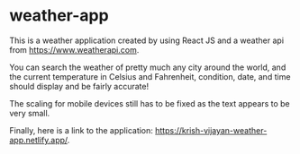 # weather-app

This is a weather application created by using React JS and a weather api from https://www.weatherapi.com.

You can search the weather of pretty much any city around the world, and the current temperature in Celsius and Fahrenheit, condition, date, and time should display and be fairly accurate!

The scaling for mobile devices still has to be fixed as the text appears to be very small.

Finally, here is a link to the application: https://krish-vijayan-weather-app.netlify.app/.
